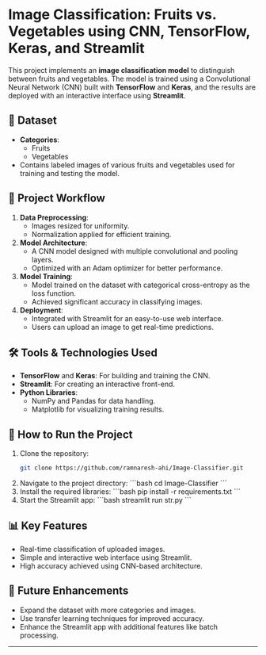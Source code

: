 # Image Classification: Fruits vs. Vegetables using CNN, TensorFlow, Keras, and Streamlit

This project implements an **image classification model** to distinguish between fruits and vegetables. The model is trained using a Convolutional Neural Network (CNN) built with **TensorFlow** and **Keras**, and the results are deployed with an interactive interface using **Streamlit**.

## 📁 Dataset
- **Categories**:
  - Fruits
  - Vegetables
- Contains labeled images of various fruits and vegetables used for training and testing the model.

## 🔧 Project Workflow
1. **Data Preprocessing**:
   - Images resized for uniformity.
   - Normalization applied for efficient training.
2. **Model Architecture**:
   - A CNN model designed with multiple convolutional and pooling layers.
   - Optimized with an Adam optimizer for better performance.
3. **Model Training**:
   - Model trained on the dataset with categorical cross-entropy as the loss function.
   - Achieved significant accuracy in classifying images.
4. **Deployment**:
   - Integrated with Streamlit for an easy-to-use web interface.
   - Users can upload an image to get real-time predictions.

## 🛠️ Tools & Technologies Used
- **TensorFlow** and **Keras**: For building and training the CNN.
- **Streamlit**: For creating an interactive front-end.
- **Python Libraries**:
  - NumPy and Pandas for data handling.
  - Matplotlib for visualizing training results.

## 🚀 How to Run the Project
1. Clone the repository:
   ```bash
   git clone https://github.com/ramnaresh-ahi/Image-Classifier.git

2. Navigate to the project directory:
   \`\`\`bash
   cd Image-Classifier
   \`\`\`
3. Install the required libraries:
   \`\`\`bash
   pip install -r requirements.txt
   \`\`\`
4. Start the Streamlit app:
   \`\`\`bash
   streamlit run str.py
   \`\`\`

## 📊 Key Features
- Real-time classification of uploaded images.
- Simple and interactive web interface using Streamlit.
- High accuracy achieved using CNN-based architecture.

## 📌 Future Enhancements
- Expand the dataset with more categories and images.
- Use transfer learning techniques for improved accuracy.
- Enhance the Streamlit app with additional features like batch processing.

---

